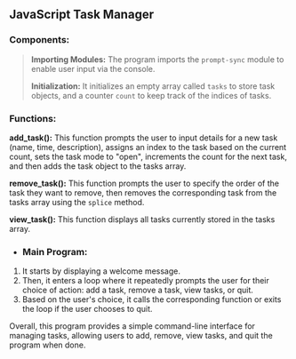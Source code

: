 

<h2>JavaScript Task Manager</h2>

<h3>Components:</h3>

><p><strong>Importing Modules:</strong> The program imports the <code>prompt-sync</code> module to enable user input via the console.</p>
>
><p><strong>Initialization:</strong> It initializes an empty array called <code>tasks</code> to store task objects, and a counter <code>count</code> to keep track of the indices of tasks.</p>

<h3>Functions:</h3>

<p><strong>add_task():</strong> This function prompts the user to input details for a new task (name, time, description), assigns an index to the task based on the current count, sets the task mode to "open", increments the count for the next task, and then adds the task object to the tasks array.</p>

<p><strong>remove_task():</strong> This function prompts the user to specify the order of the task they want to remove, then removes the corresponding task from the tasks array using the <code>splice</code> method.</p>

<p><strong>view_task():</strong> This function displays all tasks currently stored in the tasks array.</p>

 - <h3>Main Program:</h3>

 <ol>
 <li>It starts by displaying a welcome message.</li>
 <li>Then, it enters a loop where it repeatedly prompts the user for their choice of action: add a task, remove a task, view tasks, or quit.</li>
 <li>Based on the user's choice, it calls the corresponding function or exits the loop if the user chooses to quit.</li>
</ol>

<p>Overall, this program provides a simple command-line interface for managing tasks, allowing users to add, remove, view tasks, and quit the program when done.</p>

